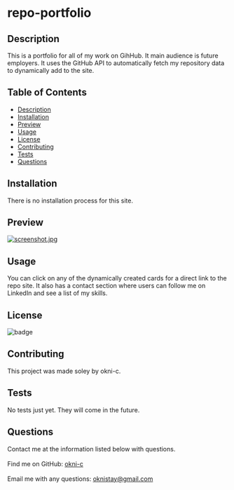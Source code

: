 
# repo-portfolio

## Description 
    
This is a portfolio for all of my work on GihHub. It main audience is future employers. It uses the GitHub API to automatically fetch my repository data to dynamically add to the site.
    
## Table of Contents
    
* [Description](#description)
* [Installation](#installation)
* [Preview](#preview)
* [Usage](#usage)
* [License](#license)
* [Contributing](#contributing)
* [Tests](#tests)
* [Questions](#questions)
    
    
## Installation
    
There is no installation process for this site.
    
## Preview 
    
[![screenshot.jpg](https://i.postimg.cc/zX0nCvp3/screenshot.jpg)](https://postimg.cc/nC9jZHyt)


## Usage

You can click on any of the dynamically created cards for a direct link to the repo site. It also has a contact section where users can follow me on LinkedIn and see a list of my skills.
    
    
## License
    
![badge](https://img.shields.io/badge/license-Open-brightgreen)
    
    
## Contributing
    
This project was made soley by okni-c.


## Tests
    
No tests just yet. They will come in the future.


## Questions
Contact me at the information listed below with questions.<br />
<br />
Find me on GitHub: [okni-c](https://github.com/okni-c)<br />
<br />
Email me with any questions: oknistay@gmail.com<br /><br />

